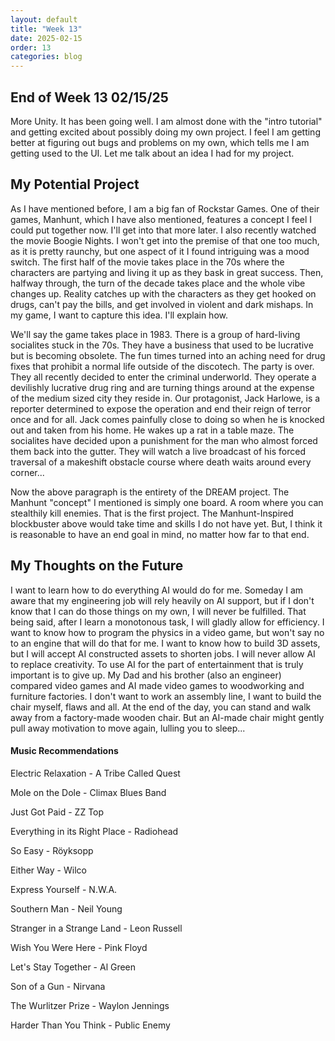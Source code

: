 ```yaml
---
layout: default
title: "Week 13"
date: 2025-02-15
order: 13
categories: blog
---
```


## End of Week 13 02/15/25
More Unity. It has been going well. I am almost done with the "intro tutorial" and getting excited about possibly doing my own project. I feel I am getting better at figuring out bugs and problems on my own, which tells me I am getting used to the UI. Let me talk about an idea I had for my project.

## My Potential Project
As I have mentioned before, I am a big fan of Rockstar Games. One of their games, Manhunt, which I have also mentioned, features a concept I feel I could put together now. I'll get into that more later. I also recently watched the movie Boogie Nights. I won't get into the premise of that one too much, as it is pretty raunchy, but one aspect of it I found intriguing was a mood switch. The first half of the movie takes place in the 70s where the characters are partying and living it up as they bask in great success. Then, halfway through, the turn of the decade takes place and the whole vibe changes up. Reality catches up with the characters as they get hooked on drugs, can't pay the bills, and get involved in violent and dark mishaps. In my game, I want to capture this idea. I'll explain how.

We'll say the game takes place in 1983. There is a group of hard-living socialites stuck in the 70s. They have a business that used to be lucrative but is becoming obsolete. The fun times turned into an aching need for drug fixes that prohibit a normal life outside of the discotech. The party is over. They all recently decided to enter the criminal underworld. They operate a devilishly lucrative drug ring and are turning things around at the expense of the medium sized city they reside in. Our protagonist, Jack Harlowe, is a reporter determined to expose the operation and end their reign of terror once and for all. Jack comes painfully close to doing so when he is knocked out and taken from his home. He wakes up a rat in a table maze. The socialites have decided upon a punishment for the man who almost forced them back into the gutter. They will watch a live broadcast of his forced traversal of a makeshift obstacle course where death waits around every corner...

Now the above paragraph is the entirety of the DREAM project. The Manhunt "concept" I mentioned is simply one board. A room where you can stealthily kill enemies. That is the first project. The Manhunt-Inspired blockbuster above would take time and skills I do not have yet. But, I think it is reasonable to have an end goal in mind, no matter how far to that end.

## My Thoughts on the Future
I want to learn how to do everything AI would do for me. Someday I am aware that my engineering job will rely heavily on AI support, but if I don't know that I can do those things on my own, I will never be fulfilled. That being said, after I learn a monotonous task, I will gladly allow for efficiency. I want to know how to program the physics in a video game, but won't say no to an engine that will do that for me. I want to know how to build 3D assets, but I will accept AI constructed assets to shorten jobs. I will never allow AI to replace creativity. To use AI for the part of entertainment that is truly important is to give up. My Dad and his brother (also an engineer) compared video games and AI made video games to woodworking and furniture factories. I don't want to work an assembly line, I want to build the chair myself, flaws and all. At the end of the day, you can stand and walk away from a factory-made wooden chair. But an AI-made chair might gently pull away motivation to move again, lulling you to sleep...

#### Music Recommendations
Electric Relaxation - A Tribe Called Quest

Mole on the Dole - Climax Blues Band

Just Got Paid - ZZ Top

Everything in its Right Place - Radiohead

So Easy - Röyksopp

Either Way - Wilco

Express Yourself - N.W.A.

Southern Man - Neil Young

Stranger in a Strange Land - Leon Russell

Wish You Were Here - Pink Floyd

Let's Stay Together - Al Green

Son of a Gun - Nirvana

The Wurlitzer Prize - Waylon Jennings

Harder Than You Think - Public Enemy






